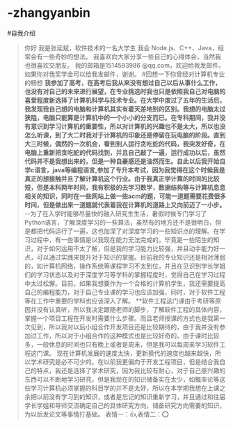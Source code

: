 # -zhangyanbin
#自我介绍
>你好
>我是张延斌，软件技术的一名大学生
>我会 Node.js、C++、Java，经常会有一些奇妙的想法。
>我喜欢向大家分享一些自己的心得体会，当然我也很喜欢交朋友。
>我的邮箱是1514593986 @qq.com，欢迎给我发邮件。
>如果你对我奖学金可以给我发邮件，谢谢。
#回想一下你曾经对计算机专业的畅想
**我参加了高考，在高考后我从来没有想过自己以后从事什么工作，也没有对自己的未来进行展望，在专业挑选时我也只是依照我自己对电脑的喜爱程度新选择了计算机科学与技术专业。在大学中度过了五年的生活后，我发现我自己想的电脑和计算机其实有着天差地别的区别。我想的电脑太过狭隘，电脑只能算是计算机中的一个小小的分支而已。在专科期间，我并没有意识到学习计算机的重要性，所以对计算机的兴趣也不是太大，所以也没怎么听课，到了大二时我对于计算机的印象还是停留在玩电脑的阶段。直到大三时候，偶然的一次机会，看到别人运行贪吃蛇的代码，我突发好奇，在电脑上重新把贪吃蛇的代码找到，并且自己敲了一遍，运行成功以后，虽然代码并不是我想出来的，但是一种自豪感还是油然而生。自此以后我开始自学c语言，java等编程语言,参加了专升本考试，因为我觉得在这个时候我是真正的想接触并且了解计算机这个行业。由于我真正学计算的时间的比较短，但是本科两年时间，我有积极的去学习数学，数据结构等与计算机息息相关的知识，同时在一些网站上做一些acm的题，可能一道题需要花费很多时间，但是做出来一道题就代表着我在计算机的道路上又向前迈了一小步。**
--为了在入学时能够尽量快的融入研究生生活，暑假时候专门学习了Python语言，了解深度学习的一些算法，虽然有的地方还不是很明白，但是都把代码运行了一遍，这也加深了对深度学习的一些知识点的理解。在学习过程中，有一些事情是以我现在能力无法完成的，毕竟是一些陌生的知识，对于如何运用不太了解，但是我的学习能力比较强，并且动手能力好一点，可以通过实践来提升对于知识的掌握。目前我的专业知识还是相对薄弱的，如计算机网络，操作系统等课程学习不太到位，并且在见识到学长学姐们的学习状态以及对于深度学习等学科的掌握程度时，觉得自己在学习过程中太过松懈。目前，如果我想要作为一个合格的计算机学生，我还需要提高自己的编程能力，对于自己专业课的学习也应该加强，同时，对于软件工程等在工作中重要的学科也应该深入了解。
**软件工程这门课由于考研等原因并没有认真听，所以我决定跟随老师的脚步，了解软件工程的具体内容，掌握一个项目工程在开发时需要什么步骤。而且老师授课的方式也是我第一次见到，所以我对以后小组合作开发项目还是比较期待的，由于我并没有参加过工作，所以对于小组合作的这种模式也是比较好奇的。由于课时比较多，一般休息的时间也只有晚上或者是周末，但是我可以每周来学习软件工程这门课。
现在计算机发展的速度太快，更新换代的速度也越来越快，所以学术研究是必不可少的。在以前我更偏向于开发工程项目，但是结合我自己的特点，我还是选择了学术研究，因为我比较有耐心，对于自己感兴趣的东西可以不断地学习研究，但是我现在的知识储备实在太少，如概率论等这些学习计算机必须掌握的科目学的并不是太好，所以在本学期我想在上课之余把以前没有学习到的知识，或者是忘记的知识重新学习，并且通过和往届学长学姐和导师交流确定自己的具体研究方向，储备研究方向需要的知识，为以后发论文等事情打基础。
表情一：:+1:,表情二：:o:
